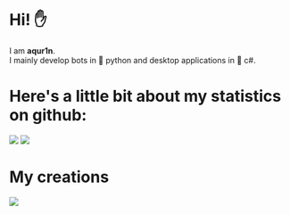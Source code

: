 # Hi! ✋
I am **aqur1n**.                           
I mainly develop bots in 🐍 python and desktop applications in 💠 c#.

# Here's a little bit about my statistics on github:
![](https://github-readme-stats.vercel.app/api?username=aqur1n&show_icons=true&theme=tokyonight)
  ![](https://github-readme-stats.vercel.app/api/top-langs/?username=aqur1n&layout=compact&theme=tokyonight)

# My creations
![](https://top.gg/api/widget/969234839188422676.svg)
